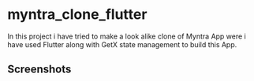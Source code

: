 # myntra_clone_flutter

In this project i have tried to make a look alike clone of Myntra App were i have used Flutter along with GetX state management to build this App.

## Screenshots

